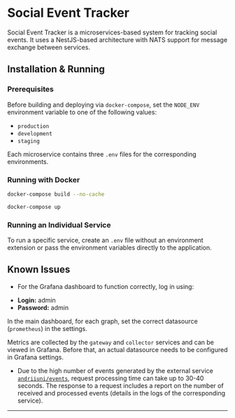 # Social Event Tracker

Social Event Tracker is a microservices-based system for tracking social events. It uses a NestJS-based architecture with NATS support for message exchange between services.

## Installation & Running

### Prerequisites

Before building and deploying via `docker-compose`, set the `NODE_ENV` environment variable to one of the following values:

- `production`
- `development`
- `staging`

Each microservice contains three `.env` files for the corresponding environments.

### Running with Docker

```sh
docker-compose build --no-cache

docker-compose up
```

### Running an Individual Service

To run a specific service, create an `.env` file without an environment extension or pass the environment variables directly to the application.

## Known Issues

* For the Grafana dashboard to function correctly, log in using:

- **Login:** admin  
- **Password:** admin  

In the main dashboard, for each graph, set the correct datasource (`prometheus`) in the settings.

Metrics are collected by the `gateway` and `collector` services and can be viewed in Grafana. Before that, an actual datasource needs to be configured in Grafana settings.

* Due to the high number of events generated by the external service [`andriiuni/events`](https://hub.docker.com/r/andriiuni/events), request processing time can take up to 30-40 seconds.
  The response to a request includes a report on the number of received and processed events (details in the logs of the corresponding service).

---

